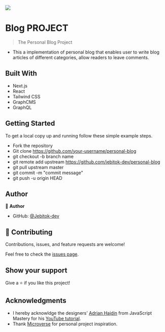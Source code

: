 ![](https://img.shields.io/badge/Microverse-blueviolet)

# Blog PROJECT

> The Personal Blog Project

<!-- ![screenshot](./assets/images/patashule7.png) -->

<!-- Additional description about the project and its features. -->

- This a implementation of personal blog that enables user to write blog articles of different categories, allow readers to leave comments.

## Built With

- Next.js
- React
- Tailwind CSS
- GraphCMS
- GraphQL

<!-- ## Live Demo -->

## Getting Started

To get a local copy up and running follow these simple example steps.

- Fork the repository
- Git clone https://github.com/your-username/personal-blog
- git checkout -b branch name
- git remote add upstream https://github.com/jebitok-dev/personal-blog
- git pull upstream master
- git commit -m "commit message"
- git push -u origin HEAD

## Author

👤 **Author**

- GitHub: [@Jebitok-dev](https://github.com/Jebitok-dev)

## 🤝 Contributing

Contributions, issues, and feature requests are welcome!

Feel free to check the [issues page](issues/).

## Show your support

Give a ⭐️ if you like this project!

## Acknowledgments

- I hereby acknowldge the designers' [Adrian Hajdin](https://github.com/adrianhajdin/) from JavaScript Mastery for his [YouTube tutorial](https://www.youtube.com/watch?v=HYv55DhgTuA).
- Thank [Microverse](microverse.org) for personal project inspiration.

<!-- ## 📝 License -->

<!-- This project is [MIT](lic.url) licensed. -->